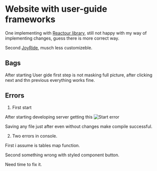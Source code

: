 # Website with user-guide frameworks

One implementing with [Reactour library](https://reactour.js.org/), still not happy with my way of implementing changes, guess there is more correct way.

Second [JoyRide](https://react-joyride.com/), musch less customizeble.

## Bags

After starting User gide first step is not masking full picture, after clicking next and thn previous everything works fine.

## Errors

1. First start

After starting developing server getting this
![Start error](https://ibb.co/NsNwdC1)

Saving any file just after even without changes make compile successful.

2. Two errors in console.

First i assume is tables map function.

Second something wrong with styled component button.

Need time to fix it.

